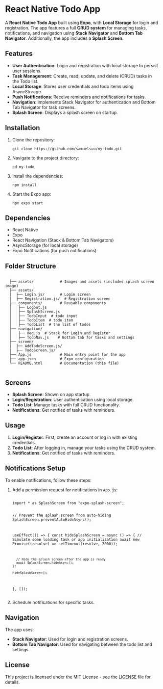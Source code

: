 <!DOCTYPE html>
<html lang="en">

<body>

  <h1>React Native Todo App</h1>
  <p>A <strong>React Native Todo App</strong> built using <strong>Expo</strong>, with <strong>Local Storage</strong> for login and registration. The app features a full <strong>CRUD system</strong> for managing tasks, notifications, and navigation using <strong>Stack Navigator</strong> and <strong>Bottom Tab Navigator</strong>. Additionally, the app includes a <strong>Splash Screen</strong>.</p>

  <h2>Features</h2>
  <ul>
    <li><strong>User Authentication</strong>: Login and registration with local storage to persist user sessions.</li>
    <li><strong>Task Management</strong>: Create, read, update, and delete (CRUD) tasks in the Todo list.</li>
    <li><strong>Local Storage</strong>: Stores user credentials and todo items using AsyncStorage.</li>
    <li><strong>Push Notifications</strong>: Receive reminders and notifications for tasks.</li>
    <li><strong>Navigation</strong>: Implements Stack Navigator for authentication and Bottom Tab Navigator for task screens.</li>
    <li><strong>Splash Screen</strong>: Displays a splash screen on startup.</li>
  </ul>

  <h2>Installation</h2>
  <ol>
    <li>Clone the repository:
      <pre><code>git clone https://github.com/samuelsuu/my-todo.git</code></pre>
    </li>
    <li>Navigate to the project directory:
      <pre><code>cd my-todo</code></pre>
    </li>
    <li>Install the dependencies:
      <pre><code>npm install</code></pre>
    </li>
    <li>Start the Expo app:
      <pre><code>npx expo start</code></pre>
    </li>
  </ol>

  <h2>Dependencies</h2>
  <ul>
    <li>React Native</li>
    <li>Expo</li>
    <li>React Navigation (Stack & Bottom Tab Navigators)</li>
    <li>AsyncStorage (for local storage)</li>
    <li>Expo Notifications (for push notifications)</li>
  </ul>

  <h2>Folder Structure</h2>
  <pre><code>
  ├── assets/            # Images and assets (includes splash screen image)
  ├── assets/ 
  |  ├── Login.js/       # Login screen
  |  ├── Registration.js/  # Registration screen
  ├── components/        # Reusable components
  │   ├── Logout.js
  │   ├── SplashScreen.js
  │   ├── TodoInput  # todo input
  │   ├── TodoItem  # todo item
  │   ├── TodoList  # the list of todos    
  ├── navigation/
  │   ├── Reg.js  # Stack for Login and Register
  │   ├── TodoNav.js    # Bottom tab for tasks and settings
  ├── screen/
  |  ├── AddTodoScreen.js/
  |  ├── TodoScreen.js/
  ├── App.js             # Main entry point for the app
  ├── app.json           # Expo configuration
  └── README.html        # Documentation (this file)
  </code></pre>

  <h2>Screens</h2>
  <ul>
    <li><strong>Splash Screen</strong>: Shown on app startup.</li>
    <li><strong>Login/Registration</strong>: User authentication using local storage.</li>
    <li><strong>Todo List</strong>: Manage tasks with full CRUD functionality.</li>
    <li><strong>Notifications</strong>: Get notified of tasks with reminders.</li>
  </ul>

  <h2>Usage</h2>
  <ol>
    <li><strong>Login/Register</strong>: First, create an account or log in with existing credentials.</li>
    <li><strong>Todo List</strong>: After logging in, manage your tasks using the CRUD system.</li>
    <li><strong>Notifications</strong>: Get notified of tasks with reminders.</li>
  </ol>

  <h2>Notifications Setup</h2>
  <p>To enable notifications, follow these steps:</p>
  <ol>
    <li>Add a permission request for notifications in <code>App.js</code>:
      <pre><code>
import * as SplashScreen from "expo-splash-screen";


// Prevent the splash screen from auto-hiding
SplashScreen.preventAutoHideAsync();

 useEffect(() => {
    const hideSplashScreen = async () => {
      // Simulate some loading task or app initialization
      await new Promise((resolve) => setTimeout(resolve, 2000));

      // Hide the splash screen after the app is ready
      await SplashScreen.hideAsync();
    };

    hideSplashScreen();
  }, []);
      </code></pre>
    </li>
    <li>Schedule notifications for specific tasks.</li>
  </ol>

  <h2>Navigation</h2>
  <p>The app uses:</p>
  <ul>
    <li><strong>Stack Navigator</strong>: Used for login and registration screens.</li>
    <li><strong>Bottom Tab Navigator</strong>: Used for navigating between the todo list and settings.</li>
  </ul>

  <h2>License</h2>
  <p>This project is licensed under the MIT License - see the <a href="LICENSE">LICENSE</a> file for details.</p>

</body>

</html>
